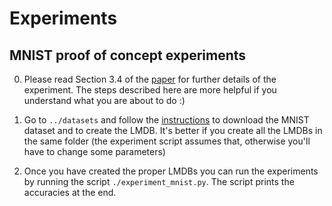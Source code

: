 # Experiments 

## MNIST proof of concept experiments

0. Please read Section 3.4 of the [paper](https://arxiv.org/pdf/1505.01596v2.pdf) for further details of the experiment. The steps described here are more helpful if you understand what you are about to do :)

1. Go to `../datasets` and follow the [instructions](../datasets/README.md) to download the MNIST dataset and to create the LMDB. It's better if you create all the LMDBs in the same folder (the experiment script assumes that, otherwise you'll have to change some parameters) 

2. Once you have created the proper LMDBs you can run the experiments by running the script `./experiment_mnist.py`. The script prints the accuracies at the end.
